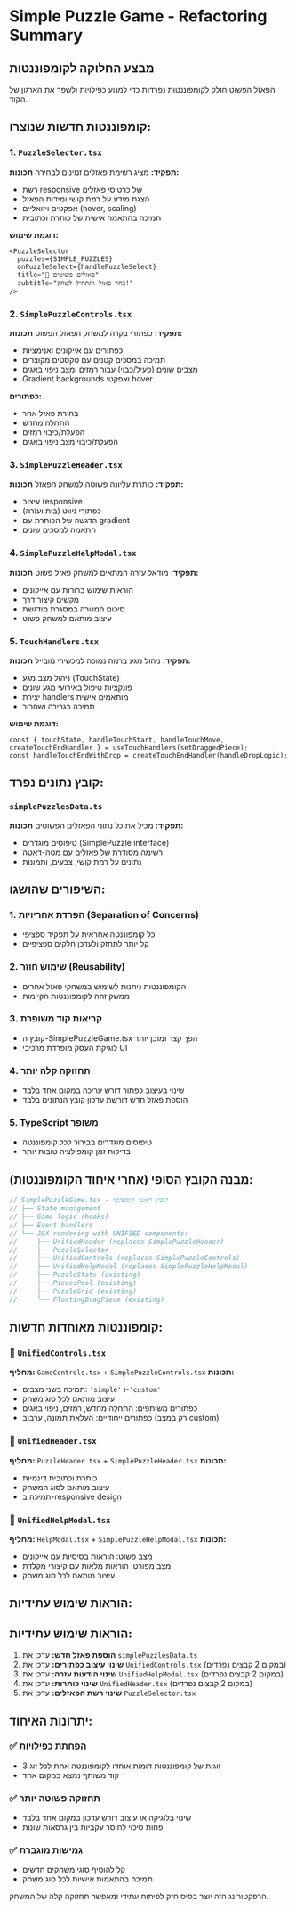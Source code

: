 # Simple Puzzle Game - Refactoring Summary

## מבצע החלוקה לקומפוננטות

הפאזל הפשוט חולק לקומפוננטות נפרדות כדי למנוע כפילויות ולשפר את הארגון של הקוד.

## קומפוננטות חדשות שנוצרו:

### 1. `PuzzleSelector.tsx`
**תפקיד:** מציג רשימת פאזלים זמינים לבחירה
**תכונות:**
- רשת responsive של כרטיסי פאזלים
- הצגת מידע על רמת קושי ומידות הפאזל
- אפקטים ויזואליים (hover, scaling)
- תמיכה בהתאמה אישית של כותרת וכתובית

**דוגמת שימוש:**
```tsx
<PuzzleSelector
  puzzles={SIMPLE_PUZZLES}
  onPuzzleSelect={handlePuzzleSelect}
  title="🧩 פאזלים פשוטים"
  subtitle="בחר פאזל ותתחיל לשחק!"
/>
```

### 2. `SimplePuzzleControls.tsx`
**תפקיד:** כפתורי בקרה למשחק הפאזל הפשוט
**תכונות:**
- כפתורים עם אייקונים ואנימציות
- תמיכה במסכים קטנים עם טקסטים מקוצרים
- מצבים שונים (פעיל/כבוי) עבור רמזים ומצב ניפוי באגים
- Gradient backgrounds ואפקטי hover

**כפתורים:**
- בחירת פאזל אחר
- התחלה מחדש
- הפעלת/כיבוי רמזים
- הפעלת/כיבוי מצב ניפוי באגים

### 3. `SimplePuzzleHeader.tsx`
**תפקיד:** כותרת עליונה פשוטה למשחק הפאזל
**תכונות:**
- עיצוב responsive
- כפתורי ניווט (בית ועזרה)
- הדגשה של הכותרת עם gradient
- התאמה למסכים שונים

### 4. `SimplePuzzleHelpModal.tsx`
**תפקיד:** מודאל עזרה המתאים למשחק פאזל פשוט
**תכונות:**
- הוראות שימוש ברורות עם אייקונים
- מקשים קיצור דרך
- סיכום המטרה במסגרת מודגשת
- עיצוב מותאם למשחק פשוט

### 5. `TouchHandlers.tsx`
**תפקיד:** ניהול מגע ברמה נמוכה למכשירי מובייל
**תכונות:**
- ניהול מצב מגע (TouchState)
- פונקציות טיפול באירועי מגע שונים
- יצירת handlers מותאמים אישית
- תמיכה בגרירה ושחרור

**דוגמת שימוש:**
```tsx
const { touchState, handleTouchStart, handleTouchMove, createTouchEndHandler } = useTouchHandlers(setDraggedPiece);
const handleTouchEndWithDrop = createTouchEndHandler(handleDropLogic);
```

## קובץ נתונים נפרד:

### `simplePuzzlesData.ts`
**תפקיד:** מכיל את כל נתוני הפאזלים הפשוטים
**תכונות:**
- טיפוסים מוגדרים (SimplePuzzle interface)
- רשימה מסודרת של פאזלים עם מטה-דאטה
- נתונים על רמת קושי, צבעים, ותמונות

## השיפורים שהושגו:

### 1. **הפרדת אחריויות (Separation of Concerns)**
- כל קומפוננטה אחראית על תפקיד ספציפי
- קל יותר לתחזק ולעדכן חלקים ספציפיים

### 2. **שימוש חוזר (Reusability)**
- הקומפוננטות ניתנות לשימוש במשחקי פאזל אחרים
- ממשק זהה לקומפוננטות הקיימות

### 3. **קריאות קוד משופרת**
- קובץ ה-SimplePuzzleGame.tsx הפך קצר ומובן יותר
- לוגיקת העסק מופרדת מרכיבי UI

### 4. **תחזוקה קלה יותר**
- שינוי בעיצוב כפתור דורש עריכה במקום אחד בלבד
- הוספת פאזל חדש דורשת עדכון קובץ הנתונים בלבד

### 5. **TypeScript משופר**
- טיפוסים מוגדרים בבירור לכל קומפוננטה
- בדיקות זמן קומפילציה טובות יותר

## מבנה הקובץ הסופי (אחרי איחוד הקומפוננטות):

```typescript
// SimplePuzzleGame.tsx - קובץ ראשי קומפקטי
// ├── State management
// ├── Game logic (hooks)
// ├── Event handlers
// └── JSX rendering with UNIFIED components:
//     ├── UnifiedHeader (replaces SimplePuzzleHeader)
//     ├── PuzzleSelector
//     ├── UnifiedControls (replaces SimplePuzzleControls)
//     ├── UnifiedHelpModal (replaces SimplePuzzleHelpModal)
//     ├── PuzzleStats (existing)
//     ├── PiecesPool (existing)
//     ├── PuzzleGrid (existing)
//     └── FloatingDragPiece (existing)
```

## קומפוננטות מאוחדות חדשות:

### 🔄 `UnifiedControls.tsx`
**מחליף:** `GameControls.tsx` + `SimplePuzzleControls.tsx`
**תכונות:**
- תמיכה בשני מצבים: `'simple'` ו-`'custom'`
- עיצוב מותאם לכל סוג משחק
- כפתורים משותפים: התחלה מחדש, רמזים, ניפוי באגים
- כפתורים ייחודיים: העלאת תמונה, ערבוב (רק במצב custom)

### 🔄 `UnifiedHeader.tsx`
**מחליף:** `PuzzleHeader.tsx` + `SimplePuzzleHeader.tsx`
**תכונות:**
- כותרת וכתובית דינמיות
- עיצוב מותאם לסוג המשחק
- תמיכה ב-responsive design

### 🔄 `UnifiedHelpModal.tsx`
**מחליף:** `HelpModal.tsx` + `SimplePuzzleHelpModal.tsx`
**תכונות:**
- מצב פשוט: הוראות בסיסיות עם אייקונים
- מצב מפורט: הוראות מלאות עם קיצורי מקלדת
- עיצוב מותאם לכל סוג משחק

## הוראות שימוש עתידיות:

## הוראות שימוש עתידיות:

1. **הוספת פאזל חדש:** עדכן את `simplePuzzlesData.ts`
2. **שינוי עיצוב כפתורים:** עדכן את `UnifiedControls.tsx` (במקום 2 קבצים נפרדים)
3. **שינוי הודעות עזרה:** עדכן את `UnifiedHelpModal.tsx` (במקום 2 קבצים נפרדים)
4. **שינוי כותרות:** עדכן את `UnifiedHeader.tsx` (במקום 2 קבצים נפרדים)
5. **שינוי רשת הפאזלים:** עדכן את `PuzzleSelector.tsx`

## יתרונות האיחוד:

### ✅ **הפחתת כפילויות**
- 3 זוגות של קומפוננטות דומות אוחדו לקומפוננטה אחת לכל זוג
- קוד משותף נמצא במקום אחד

### ✅ **תחזוקה פשוטה יותר**
- שינוי בלוגיקה או עיצוב דורש עדכון במקום אחד בלבד
- פחות סיכוי לחוסר עקביות בין גרסאות שונות

### ✅ **גמישות מוגברת**
- קל להוסיף סוגי משחקים חדשים
- תמיכה בהתאמות אישיות לכל סוג משחק

הרפקטורינג הזה יוצר בסיס חזק לפיתוח עתידי ומאפשר תחזוקה קלה של המשחק.
